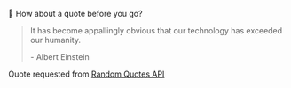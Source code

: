 📣 How about a quote before you go?

> It has become appallingly obvious that our technology has exceeded our humanity.
>
> <p>- Albert Einstein</p>

Quote requested from [Random Quotes API](https://github.com/lukePeavey/quotable)
